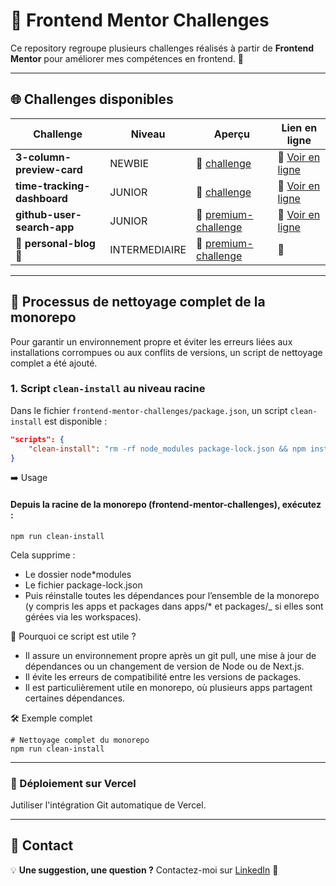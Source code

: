 # 🎨 Frontend Mentor Challenges

Ce repository regroupe plusieurs challenges réalisés à partir de **Frontend Mentor** pour améliorer mes compétences en frontend. 🚀

---

## 🌐 Challenges disponibles

| Challenge                   | Niveau        | Aperçu                                                 | Lien en ligne                                                              |
| --------------------------- | ------------- | ------------------------------------------------------ | -------------------------------------------------------------------------- |
| **3-column-preview-card**   | NEWBIE        | 🔗 [challenge](./apps/3-column-preview-card/)          | 🚀 [Voir en ligne](https://3-column-preview-card-swart-nu.vercel.app/)     |
| **time-tracking-dashboard** | JUNIOR        | 🔗 [challenge](./apps/time-tracking-dashboard/)        | 🚀 [Voir en ligne](https://time-tracking-dashboard-rho-nine.vercel.app/)   |
| **github-user-search-app**  | JUNIOR        | 🔗 [premium-challenge](./apps/github-user-search-app/) | 🚀 [Voir en ligne](https://github-user-search-app-lovat-seven.vercel.app/) |
| 🚧 **personal-blog** 🚧     | INTERMEDIAIRE | 🔗 [premium-challenge](./apps/personal-blog/)          | 🚀                                                                         |

---

## 🧹 Processus de nettoyage complet de la monorepo

Pour garantir un environnement propre et éviter les erreurs liées aux installations corrompues ou aux conflits de versions, un script de nettoyage complet a été ajouté.

### 1. Script `clean-install` au niveau racine

Dans le fichier `frontend-mentor-challenges/package.json`, un script `clean-install` est disponible :

```json
"scripts": {
    "clean-install": "rm -rf node_modules package-lock.json && npm install"
}
```

➡️ Usage

#### Depuis la racine de la monorepo (frontend-mentor-challenges), exécutez :

```shell
npm run clean-install
```

Cela supprime :

- Le dossier node\*modules
- Le fichier package-lock.json
- Puis réinstalle toutes les dépendances pour l’ensemble de la monorepo (y compris les apps et packages dans apps/\* et packages/\_ si elles sont gérées via les workspaces).

📌 Pourquoi ce script est utile ?

- Il assure un environnement propre après un git pull, une mise à jour de dépendances ou un changement de version de Node ou de Next.js.
- Il évite les erreurs de compatibilité entre les versions de packages.
- Il est particulièrement utile en monorepo, où plusieurs apps partagent certaines dépendances.

🛠️ Exemple complet

```shell
# Nettoyage complet du monorepo
npm run clean-install

```

---

### 🚀 Déploiement sur Vercel

Jutiliser l'intégration Git automatique de Vercel.

---

## 📮 Contact

💡 **Une suggestion, une question ?** Contactez-moi sur [LinkedIn](https://www.linkedin.com/in/florence-martin-922b3861/) 🚀

```

```
